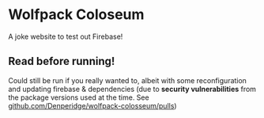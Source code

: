 # Wolfpack Coloseum
A joke website to test out Firebase!

## Read before running!
Could still be run if you really wanted to, albeit with some reconfiguration and updating firebase & dependencies
(due to **security vulnerabilities** from the package versions used at the time.
See [github.com/Denperidge/wolfpack-colosseum/pulls](https://github.com/Denperidge/wolfpack-colosseum/pulls))
